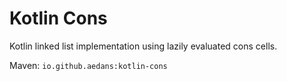 # Kotlin Cons

Kotlin linked list implementation using lazily evaluated cons cells.

Maven: `io.github.aedans:kotlin-cons`
